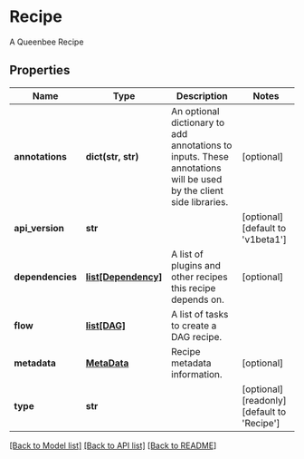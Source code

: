 # Recipe

A Queenbee Recipe
## Properties
Name | Type | Description | Notes
------------ | ------------- | ------------- | -------------
**annotations** | **dict(str, str)** | An optional dictionary to add annotations to inputs. These annotations will be used by the client side libraries. | [optional] 
**api_version** | **str** |  | [optional] [default to 'v1beta1']
**dependencies** | [**list[Dependency]**](Dependency.md) | A list of plugins and other recipes this recipe depends on. | [optional] 
**flow** | [**list[DAG]**](DAG.md) | A list of tasks to create a DAG recipe. | 
**metadata** | [**MetaData**](MetaData.md) | Recipe metadata information. | [optional] 
**type** | **str** |  | [optional] [readonly] [default to 'Recipe']

[[Back to Model list]](../README.md#documentation-for-models) [[Back to API list]](../README.md#documentation-for-api-endpoints) [[Back to README]](../README.md)


